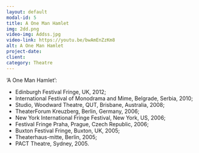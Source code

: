 ```yaml
---
layout: default
modal-id: 5
title: A One Man Hamlet
img: 2dd.png
video-img: Addss.jpg
video-link: https://youtu.be/bwAmEnZzKm8
alt: A One Man Hamlet
project-date: 
client:
category: Theatre
---
```


‘A One Man Hamlet’: 

- Edinburgh Festival Fringe, UK, 2012;
- International Festival of Monodrama and Mime, Belgrade, Serbia, 2010;
- Studio, Woodward Theatre, QUT, Brisbane, Australia, 2008;
- TheaterForum Kreuzberg, Berlin, Germany, 2006;
- New York International Fringe Festival, New York, US, 2006;
- Festival Fringe Praha, Prague, Czech Republic, 2006;
- Buxton Festival Fringe, Buxton, UK, 2005;
- Theaterhaus-mitte, Berlin, 2005;
- PACT Theatre, Sydney, 2005.
